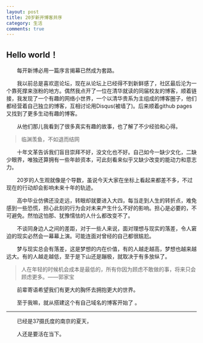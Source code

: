 ```yaml
---
layout: post
title: 20岁新开博客并序
category: 生活
comments: true
---
```


## Hello world！
  &emsp;&emsp;每开新博必用一篇序言揭幕已然成为套路。

  &emsp;&emsp;我以前总是喜欢逛论坛，现在从论坛上已经得不到新鲜感了，社区最后沦为一个靠死撑来涨粉的地方。偶然我点开了一位在清华就读的同届校友的博客，顺着链接，我发现了一个有趣的网络小世界，一个以清华贵系为主组成的博客圈子，他们都经营着自己独立的博客，互相讨论用Disqus(被墙了)。后来顺着github pages又找到了更多生动有趣的博客。

  &emsp;&emsp;从他们那儿我看到了很多真实有趣的故事，也了解了不少经验和心得。

>临渊羡鱼，不如退而结网

&emsp;&emsp;十年文革告诉我们盲目崇拜不好，没文化也不好。自己如今一缺少文化，二缺少眼界，唯独还算拥有一些年龄资本，可此刻看来似乎又缺少改变的能动力和意志力。

&emsp;&emsp;20岁的人生观就像是个导数，虽说今天大家在坐标上看起来都差不多，不过现在的行动却会影响未来十年的轨迹。

&emsp;&emsp;高中毕业仿佛还没走远，转眼却就要进入大四，每当走到人生的转折点，难免感到一些恐慌，担心此刻的行为会对未来产生什么不好的影响。担心是必要的，不可避免。然怕这怕那、犹豫懦怯的人什么都改变不了。

&emsp;&emsp;不谈同身边人之间的差距，对于一些人来说，面对理想与现实的落差，令人窘迫的现实必然会一幕幕上演。可能连面对曾经的自己都很尴尬。

&emsp;&emsp;梦与现实总会有落差，这是梦想的内在价值，有的人越走越高，梦想也越来越远大。有的人越走越低，至于是下山还是蹦极，就取决于有多放纵了。

>人在年轻的时候机会成本是最低的，所有你因为顾虑不敢做的事，将来只会顾虑更多。——郭家宝

&emsp;&emsp;前辈寄语希望我们有更大的胸怀去拥抱更大的世界。

&emsp;&emsp;至于我嘛，就从搭建这个有自己域名的博客开始了 。

---

&emsp;&emsp;已经是37摄氏度的南京的夏天，

&emsp;&emsp;人还是要活在当下。
